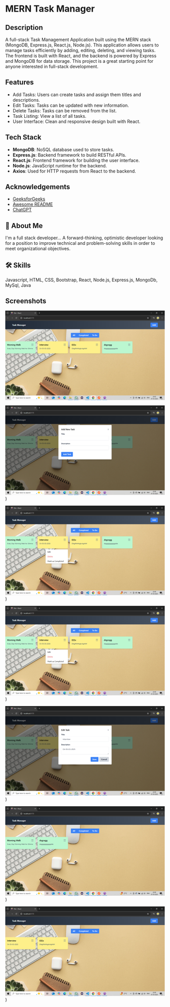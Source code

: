 
# MERN Task Manager
## Description

A full-stack Task Management Application built using the MERN stack (MongoDB, Express.js, React.js, Node.js). This application allows users to manage tasks efficiently by adding, editing, deleting, and viewing tasks. The frontend is built with React, and the backend is powered by Express and MongoDB for data storage. This project is a great starting point for anyone interested in full-stack development.




## Features

- Add Tasks: Users can create tasks and assign them titles and descriptions.
- Edit Tasks: Tasks can be updated with new information.
- Delete Tasks: Tasks can be removed from the list.
- Task Listing: View a list of all tasks.
- User Interface: Clean and responsive design built with React.


## Tech Stack

- **MongoDB**: NoSQL database used to store tasks.
- **Express.js**: Backend framework to build RESTful APIs.
- **React.js**: Frontend framework for building the user interface.
- **Node.js**: JavaScript runtime for the backend.
- **Axios**: Used for HTTP requests from React to the backend.



## Acknowledgements

 - [GeeksforGeeks](https://www.geeksforgeeks.org/)
 - [Awesome README](https://github.com/matiassingers/awesome-readme)
 - [ChatGPT](https://chat.openai.com)


## 🚀 About Me
I'm a full stack developer...
A forward-thinking, optimistic developer looking for a position to improve technical and problem-solving skills in order
to meet organizational objectives.


## 🛠 Skills
Javascript, HTML, CSS, Bootstrap, React, Node.js, Express.js, MongoDb, MySql, Java

## Screenshots

![App Screenshot](https://github.com/Sidhantmishra05/Task-Manager/blob/3a128ccdbe77a24f0fa5fcfcb3a4280088fbeb7c/Screenshot%20(149).png)

![App Screenshot](https://github.com/Sidhantmishra05/Task-Manager/blob/a22d5676fd49bf3a227ca58b719e3a6bf37f7c85/Screenshot%20(150).png))

![App Screenshot](https://github.com/Sidhantmishra05/Task-Manager/blob/a22d5676fd49bf3a227ca58b719e3a6bf37f7c85/Screenshot%20(151).png))

![App Screenshot](https://github.com/Sidhantmishra05/Task-Manager/blob/a22d5676fd49bf3a227ca58b719e3a6bf37f7c85/Screenshot%20(151).png))

![App Screenshot](https://github.com/Sidhantmishra05/Task-Manager/blob/a22d5676fd49bf3a227ca58b719e3a6bf37f7c85/Screenshot%20(152).png))

![App Screenshot](https://github.com/Sidhantmishra05/Task-Manager/blob/a22d5676fd49bf3a227ca58b719e3a6bf37f7c85/Screenshot%20(153).png))

![App Screenshot](https://github.com/Sidhantmishra05/Task-Manager/blob/a22d5676fd49bf3a227ca58b719e3a6bf37f7c85/Screenshot%20(154).png))


